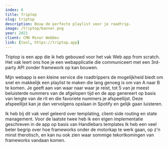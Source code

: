 ```yaml
---
index: 6
title: Triptop
slug: triptop
description: Bouw de perfecte playlist voor je roadtrip.
image: /triptop/banner.png
year: 2021
client: CMD Minor WebDev
link: [tool, https://triptop.app]
---
```


Triptop is een app die ik heb gebouwd voor het vak Web app from scratch. Het
vak leert ons hoe je een webapplicatie die communiceert met een 3rd-party
API zonder framework op kan bouwen.

Mijn webapp is een kleine service die roadtrippers de mogelijkheid biedt om
snel en makkelijk een playlist te maken die lang genoeg is om van A naar B
te komen. Je geeft aan van waar naar waar je reist, tot 5 van je meest
beluisterde nummers van de afgelopen tijd en de app genereert op basis van
lengte van de rit en die favoriete nummers je afspeellijst. Deze
afspeellijst kan je dan vervolgens opslaan in Spotify en gelijk gaan
luisteren.

Ik heb bij dit vak veel geleerd over templating, client-side routing en
state management. Voor de laatste twee heb ik een eigen implementatie
geschreven in de app op basis van Handlebars templates Ik heb een veel beter
begrip over hoe frameworks onder de motorkap te werk gaan, op z'n minst
therotisch, en kan nu ook zien waar sommige tekortkomingen van frameworks
vandaan komen.
